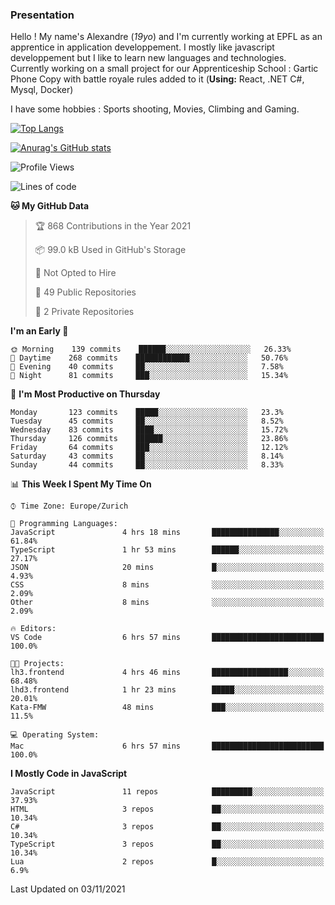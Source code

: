 ### Presentation



Hello ! My name's Alexandre (_19yo_) and I'm currently working at EPFL as an apprentice in application developpement. I mostly like javascript developpement but I like to learn new languages and technologies. Currently working on a small project for our Apprenticeship School : Gartic Phone Copy with battle royale rules added to it (**Using:** React, .NET C#, Mysql, Docker)

I have some hobbies : Sports shooting, Movies, Climbing and Gaming.

[![Top Langs](https://github-readme-stats.vercel.app/api/top-langs/?username=jaavlex&layout=compact&langs_count=8&theme=react)](https://github.com/anuraghazra/github-readme-stats)

[![Anurag's GitHub stats](https://github-readme-stats.vercel.app/api?username=jaavlex&theme=react&show_icons=true&count_private=true)](https://github.com/anuraghazra/github-readme-stats)

<!--START_SECTION:waka-->
![Profile Views](http://img.shields.io/badge/Profile%20Views-35-blue)

![Lines of code](https://img.shields.io/badge/From%20Hello%20World%20I%27ve%20Written-5.4%20million%20lines%20of%20code-blue)

**🐱 My GitHub Data** 

> 🏆 868 Contributions in the Year 2021
 > 
> 📦 99.0 kB Used in GitHub's Storage 
 > 
> 🚫 Not Opted to Hire
 > 
> 📜 49 Public Repositories 
 > 
> 🔑 2 Private Repositories  
 > 
**I'm an Early 🐤** 

```text
🌞 Morning    139 commits    ██████░░░░░░░░░░░░░░░░░░░   26.33% 
🌆 Daytime    268 commits    ████████████░░░░░░░░░░░░░   50.76% 
🌃 Evening    40 commits     ██░░░░░░░░░░░░░░░░░░░░░░░   7.58% 
🌙 Night      81 commits     ███░░░░░░░░░░░░░░░░░░░░░░   15.34%

```
📅 **I'm Most Productive on Thursday** 

```text
Monday       123 commits    █████░░░░░░░░░░░░░░░░░░░░   23.3% 
Tuesday      45 commits     ██░░░░░░░░░░░░░░░░░░░░░░░   8.52% 
Wednesday    83 commits     ████░░░░░░░░░░░░░░░░░░░░░   15.72% 
Thursday     126 commits    ██████░░░░░░░░░░░░░░░░░░░   23.86% 
Friday       64 commits     ███░░░░░░░░░░░░░░░░░░░░░░   12.12% 
Saturday     43 commits     ██░░░░░░░░░░░░░░░░░░░░░░░   8.14% 
Sunday       44 commits     ██░░░░░░░░░░░░░░░░░░░░░░░   8.33%

```


📊 **This Week I Spent My Time On** 

```text
⌚︎ Time Zone: Europe/Zurich

💬 Programming Languages: 
JavaScript               4 hrs 18 mins       ███████████████░░░░░░░░░░   61.84% 
TypeScript               1 hr 53 mins        ██████░░░░░░░░░░░░░░░░░░░   27.17% 
JSON                     20 mins             █░░░░░░░░░░░░░░░░░░░░░░░░   4.93% 
CSS                      8 mins              ░░░░░░░░░░░░░░░░░░░░░░░░░   2.09% 
Other                    8 mins              ░░░░░░░░░░░░░░░░░░░░░░░░░   2.09%

🔥 Editors: 
VS Code                  6 hrs 57 mins       █████████████████████████   100.0%

🐱‍💻 Projects: 
lh3.frontend             4 hrs 46 mins       █████████████████░░░░░░░░   68.48% 
lhd3.frontend            1 hr 23 mins        █████░░░░░░░░░░░░░░░░░░░░   20.01% 
Kata-FMW                 48 mins             ███░░░░░░░░░░░░░░░░░░░░░░   11.5%

💻 Operating System: 
Mac                      6 hrs 57 mins       █████████████████████████   100.0%

```

**I Mostly Code in JavaScript** 

```text
JavaScript               11 repos            █████████░░░░░░░░░░░░░░░░   37.93% 
HTML                     3 repos             ██░░░░░░░░░░░░░░░░░░░░░░░   10.34% 
C#                       3 repos             ██░░░░░░░░░░░░░░░░░░░░░░░   10.34% 
TypeScript               3 repos             ██░░░░░░░░░░░░░░░░░░░░░░░   10.34% 
Lua                      2 repos             █░░░░░░░░░░░░░░░░░░░░░░░░   6.9%

```



 Last Updated on 03/11/2021
<!--END_SECTION:waka-->
